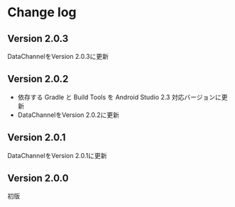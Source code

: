 # Change log

## Version 2.0.3
DataChannelをVersion 2.0.3に更新

## Version 2.0.2
- 依存する Gradle と Build Tools を Android Studio 2.3 対応バージョンに更新
- DataChannelをVersion 2.0.2に更新

## Version 2.0.1
DataChannelをVersion 2.0.1に更新

## Version 2.0.0
初版
